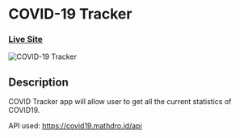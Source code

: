 # COVID-19 Tracker

### [Live Site]()

![COVID-19 Tracker]()

## Description

COVID Tracker app will allow user to get all the current statistics of COVID19.

API used: https://covid19.mathdro.id/api

